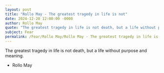 ```yaml
---
layout: post
title: "Rollo May - The greatest tragedy in life is not"
date: 2024-12-28 12:00:00 -0000
author: Rollo May
quote: "The greatest tragedy in life is not death, but a life without purpose and meaning."
subject: Fear
permalink: /Fear/Rollo May/Rollo May - The greatest tragedy in life is not
---
```


The greatest tragedy in life is not death, but a life without purpose and meaning.

- Rollo May
